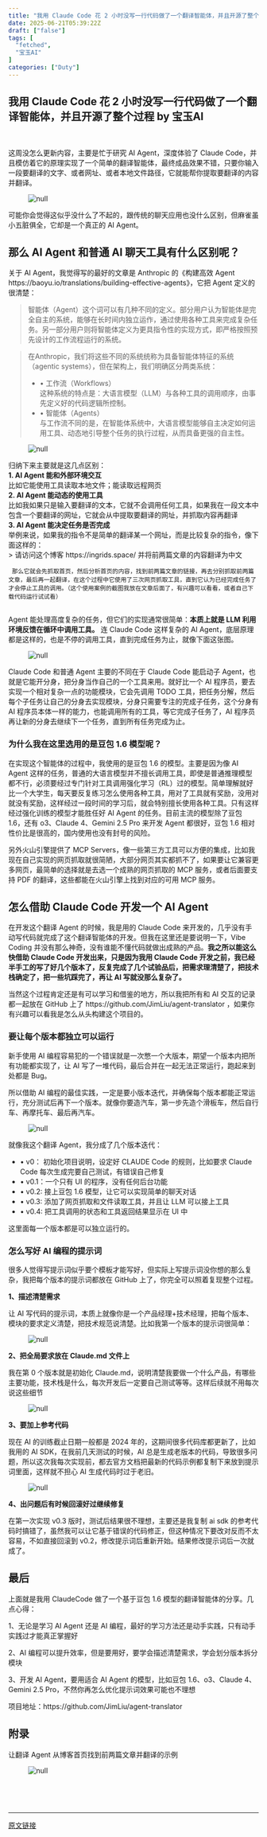 ```yaml
---
title: "我用 Claude Code 花 2 小时没写一行代码做了一个翻译智能体，并且开源了整个过程"
date: 2025-06-21T05:39:22Z
draft: ["false"]
tags: [
  "fetched",
  "宝玉AI"
]
categories: ["Duty"]
---
```

我用 Claude Code 花 2 小时没写一行代码做了一个翻译智能体，并且开源了整个过程 by 宝玉AI
------
<div><p data-pm-slice="0 0 []"><span leaf=""> </span></p><section><p><span leaf="">这周没怎么更新内容，主要是忙于研究 AI Agent，深度体验了 Claude Code，并且模仿着它的原理实现了一个简单的翻译智能体，最终成品效果不错，只要你输入一段要翻译的文字、或者网址、或者本地文件路径，它就能帮你提取要翻译的内容并翻译。</span></p><figure><span leaf=""><img data-imgfileid="100006172" data-src="https://mmbiz.qpic.cn/sz_mmbiz_png/Sib7IezOlBcufKTXkuZLW1XEjibkbzhb2YtiarBCf3APgfRbNcLnmCtHJ8wpo18Mw9ibZliaN4piaEgjIul6HaMNVLhQ/640?wx_fmt=png&amp;from=appmsg" data-type="png" title="null" src="https://mmbiz.qpic.cn/sz_mmbiz_png/Sib7IezOlBcufKTXkuZLW1XEjibkbzhb2YtiarBCf3APgfRbNcLnmCtHJ8wpo18Mw9ibZliaN4piaEgjIul6HaMNVLhQ/640?wx_fmt=png&amp;from=appmsg"></span><figcaption></figcaption></figure><p><span leaf="">可能你会觉得这似乎没什么了不起的，跟传统的聊天应用也没什么区别，但麻雀虽小五脏俱全，它却是一个真正的 AI Agent。</span></p><h2><span leaf="">那么 AI Agent 和普通 AI 聊天工具有什么区别呢？</span></h2><p><span leaf="">关于 AI Agent，我觉得写的最好的文章是 Anthropic 的《构建高效 Agent https://baoyu.io/translations/building-effective-agents》，它把 Agent 定义的很清楚：</span></p><blockquote><p><span leaf="">智能体（Agent）这个词可以有几种不同的定义。部分用户认为智能体是完全自主的系统，能够在长时间内独立运作，通过使用各种工具来完成复杂任务。另一部分用户则将智能体定义为更具指令性的实现方式，即严格按照预先设计的工作流程运行的系统。</span></p></blockquote><blockquote><p><span leaf="">在Anthropic，我们将这些不同的系统统称为具备智能体特征的系统（agentic systems），但在架构上，我们明确区分两类系统：</span></p><ul><li><section><span leaf="">• 工作流（Workflows）</span><br><span leaf="">这种系统的特点是：大语言模型（LLM）与各种工具的调用顺序，由事先定义好的代码逻辑所控制。</span></section></li><li><section><span leaf="">• 智能体（Agents）</span><br><span leaf="">与工作流不同的是，在智能体系统中，大语言模型能够自主决定如何运用工具、动态地引导整个任务的执行过程，从而具备更强的自主性。</span></section></li></ul></blockquote><figure><span leaf=""><img data-imgfileid="100006173" data-src="https://mmbiz.qpic.cn/sz_mmbiz_png/Sib7IezOlBcufKTXkuZLW1XEjibkbzhb2YT7RiciclUXzK77kQAPBQpaCQqpv4eg2jiawthjUZ79NswNkuGKom28K7A/640?wx_fmt=png&amp;from=appmsg" data-type="png" title="null" src="https://mmbiz.qpic.cn/sz_mmbiz_png/Sib7IezOlBcufKTXkuZLW1XEjibkbzhb2YT7RiciclUXzK77kQAPBQpaCQqpv4eg2jiawthjUZ79NswNkuGKom28K7A/640?wx_fmt=png&amp;from=appmsg"></span><figcaption></figcaption></figure><p><span leaf="">归纳下来主要就是这几点区别：</span><br><strong><span leaf="">1. AI Agent 能和外部环境交互</span></strong><br><span leaf="">比如它能使用工具读取本地文件；能读取远程网页</span><br><strong><span leaf="">2. AI Agent 能动态的使用工具</span></strong><br><span leaf="">比如我如果只是输入要翻译的文本，它就不会调用任何工具，如果我在一段文本中包含一个要翻译的网址，它就会从中提取要翻译的网址，并抓取内容再翻译</span><br><strong><span leaf="">3. AI Agent 能决定任务是否完成</span></strong><br><span leaf="">举例来说，如果我的指令不是简单的翻译某一个网址，而是比较复杂的指令，像下面这样的：</span><br><span leaf="">&gt; 请访问这个博客 https://ingrids.space/ 并将前两篇文章的内容翻译为中文</span></p><pre><span hidden=""><svg xmlns="http://www.w3.org/2000/svg" version="1.1" x="0px" y="0px" width="45px" height="13px" viewbox="0 0 450 130"><ellipse cx="50" cy="65" rx="50" ry="52" stroke="rgb(220,60,54)" stroke-width="2" fill="rgb(237,108,96)"></ellipse><ellipse cx="225" cy="65" rx="50" ry="52" stroke="rgb(218,151,33)" stroke-width="2" fill="rgb(247,193,81)"></ellipse><ellipse cx="400" cy="65" rx="50" ry="52" stroke="rgb(27,161,37)" stroke-width="2" fill="rgb(100,200,86)"></ellipse></svg></span><code><span leaf=""> 那么它就会先抓取首页，然后分析首页的内容，找到前两篇文章的链接，再去分别抓取前两篇文章，最后再一起翻译，在这个过程中它使用了三次网页抓取工具，直到它认为已经完成任务了才会停止工具的调用。（这个使用案例的截图我放在文章后面了，有兴趣可以看看，或者自己下载代码运行试试看）</span><br><span leaf=""> </span></code></pre><p><span leaf="">Agent 能处理高度复杂的任务，但它们的实现通常很简单：</span><strong><span leaf="">本质上就是 LLM 利用环境反馈在循环中调用工具。</span></strong><span leaf=""> 连 Claude Code 这样复杂的 AI Agent，底层原理都是这样的，也是不停的调用工具，直到完成任务为止，就像下面这张图。</span></p><figure><span leaf=""><img data-imgfileid="100006171" data-src="https://mmbiz.qpic.cn/sz_mmbiz_png/Sib7IezOlBcufKTXkuZLW1XEjibkbzhb2Y0HmVSTo8VcD1JENCIqUnhO9MicSNUMibMEzesfkvH1dFicXoRrLjC2B2g/640?wx_fmt=png&amp;from=appmsg" data-type="png" title="null" src="https://mmbiz.qpic.cn/sz_mmbiz_png/Sib7IezOlBcufKTXkuZLW1XEjibkbzhb2Y0HmVSTo8VcD1JENCIqUnhO9MicSNUMibMEzesfkvH1dFicXoRrLjC2B2g/640?wx_fmt=png&amp;from=appmsg"></span><figcaption></figcaption></figure><p><span leaf="">Claude Code 和普通 Agent 主要的不同在于 Claude Code 能启动子 Agent，也就是它能开分身，把分身当作自己的一个工具来用。就好比一个 AI 程序员，要去实现一个相对复杂一点的功能模块，它会先调用 TODO 工具，把任务分解，然后每个子任务让自己的分身去实现模块，分身只需要专注的完成子任务，这个分身有 AI 程序员本体一样的能力，也能调用所有的工具，等它完成子任务了，AI 程序员再让新的分身去继续下一个任务，直到所有任务完成为止。</span></p><h3><span leaf="">为什么我在这里选用的是豆包 1.6 模型呢？</span></h3><p><span leaf="">在实现这个智能体的过程中，我使用的是豆包 1.6 的模型。主要是因为像 AI Agent 这样的任务，普通的大语言模型并不擅长调用工具，即使是普通推理模型都不行，必须要经过专门针对工具调用强化学习（RL）过的模型。简单理解就好比一个大学生，每天要反复练习怎么使用各种工具，用对了工具就有奖励，没用对就没有奖励，这样经过一段时间的学习后，就会特别擅长使用各种工具。只有这样经过强化训练的模型才能胜任好 AI Agent 的任务。目前主流的模型除了豆包 1.6，还有 o3、Claude 4、Gemini 2.5 Pro 来开发 Agent 都很好，豆包 1.6 相对性价比是很高的，国内使用也没有封号的风险。</span></p><p><span leaf="">另外火山引擎提供了 MCP Servers，像一些第三方工具可以方便的集成，比如我现在自己实现的网页抓取就很简陋，大部分网页其实都抓不了，如果要让它兼容更多网页，最简单的选择就是去选一个成熟的网页抓取的 MCP 服务，或者后面要支持 PDF 的翻译，这些都能在火山引擎上找到对应的可用 MCP 服务。</span></p><h2><span leaf="">怎么借助 Claude Code 开发一个 AI Agent</span></h2><p><span leaf="">在开发这个翻译 Agent 的时候，我是用的 Claude Code 来开发的，几乎没有手动写代码就完成了这个翻译智能体的开发。但我在这里还是要说明一下，Vibe Coding 并没有那么神奇，没有谁能不懂代码就做出成熟的产品。</span><strong><span leaf="">我之所以能这么快借助 Claude Code 开发出来，只是因为我用 Claude Code 开发之前，我已经半手工的写了好几个版本了，反复完成了几个试验品后，把需求理清楚了，把技术栈确定了，把一些坑踩完了，再让 AI 写就没那么复杂了。</span></strong></p><p><span leaf="">当然这个过程肯定还是有可以学习和借鉴的地方，所以我把所有和 AI 交互的记录都一起放在 GitHub 上了 https://github.com/JimLiu/agent-translator ，如果你有兴趣可以看我是怎么从头构建这个项目的。</span></p><h3><span leaf="">要让每个版本都独立可以运行</span></h3><p><span leaf="">新手使用 AI 编程容易犯的一个错误就是一次憋一个大版本，期望一个版本内把所有功能都实现了，让 AI 写了一堆代码，最后合并在一起无法正常运行，跑起来到处都是 Bug。</span></p><p><span leaf="">所以借助 AI 编程的最佳实践，一定是要小版本迭代，并确保每个版本都能正常运行，充分测试后再下一个版本。就像你要造汽车，第一步先造个滑板车，然后自行车、再摩托车、最后再汽车。</span></p><figure><span leaf=""><img data-imgfileid="100006170" data-src="https://mmbiz.qpic.cn/sz_mmbiz_png/Sib7IezOlBcufKTXkuZLW1XEjibkbzhb2Yhce0ickKZ8m4c1cKzJ6UeeuCdg5yCg5AOlABNgicria5Kzgo12PhFmDcA/640?wx_fmt=png&amp;from=appmsg" data-type="png" title="null" src="https://mmbiz.qpic.cn/sz_mmbiz_png/Sib7IezOlBcufKTXkuZLW1XEjibkbzhb2Yhce0ickKZ8m4c1cKzJ6UeeuCdg5yCg5AOlABNgicria5Kzgo12PhFmDcA/640?wx_fmt=png&amp;from=appmsg"></span><figcaption></figcaption></figure><p><span leaf="">就像我这个翻译 Agent，我分成了几个版本迭代：</span></p><ul><li><section><span leaf="">• v0： 初始化项目说明，设定好 CLAUDE Code 的规则，比如要求 Claude Code 每次生成完要自己测试，有错误自己修复</span></section></li><li><section><span leaf="">• v0.1：一个只有 UI 的程序，没有任何后台功能</span></section></li><li><section><span leaf="">• v0.2: 接上豆包 1.6 模型，让它可以实现简单的聊天对话</span></section></li><li><section><span leaf="">• v0.3: 添加了网页抓取和文件读取工具，并且让 LLM 可以接上工具</span></section></li><li><section><span leaf="">• v0.4: 把工具调用的状态和工具返回结果显示在 UI 中</span></section></li></ul><p><span leaf="">这里面每一个版本都是可以独立运行的。</span></p><h3><span leaf="">怎么写好 AI 编程的提示词</span></h3><p><span leaf="">很多人觉得写提示词似乎要个模板才能写好，但实际上写提示词没你想的那么复杂，我把每个版本的提示词都放在 GitHub 上了，你完全可以照着复现整个过程。</span></p><p><strong><span leaf="">1、描述清楚需求</span></strong></p><p><span leaf="">让 AI 写代码的提示词，本质上就像你是一个产品经理+技术经理，把每个版本、模块的要求定义清楚，把技术规范说清楚。比如我第一个版本的提示词很简单：</span></p><figure><span leaf=""><img data-imgfileid="100006169" data-src="https://mmbiz.qpic.cn/sz_mmbiz_png/Sib7IezOlBcufKTXkuZLW1XEjibkbzhb2YrJPKMoAXMjiceKVibvjsy450icWDppIwDABXDZAsAicbW2fLFmNqsGr1Qw/640?wx_fmt=png&amp;from=appmsg" data-type="png" title="null" src="https://mmbiz.qpic.cn/sz_mmbiz_png/Sib7IezOlBcufKTXkuZLW1XEjibkbzhb2YrJPKMoAXMjiceKVibvjsy450icWDppIwDABXDZAsAicbW2fLFmNqsGr1Qw/640?wx_fmt=png&amp;from=appmsg"></span><figcaption></figcaption></figure><p><strong><span leaf="">2、把全局要求放在 Claude.md 文件上</span></strong></p><p><span leaf="">我在第 0 个版本就是初始化 Claude.md，说明清楚我要做一个什么产品，有哪些主要功能，技术栈是什么，每次开发后一定要自己测试等等。这样后续就不用每次说这些细节</span></p><figure><span leaf=""><img data-imgfileid="100006175" data-src="https://mmbiz.qpic.cn/sz_mmbiz_png/Sib7IezOlBcufKTXkuZLW1XEjibkbzhb2YLeWPFB4RkXVwWlnSDyvF94x5GDibaTzn0ToYnJaD0YmRbCxVSlpkJjw/640?wx_fmt=png&amp;from=appmsg" data-type="png" title="null" src="https://mmbiz.qpic.cn/sz_mmbiz_png/Sib7IezOlBcufKTXkuZLW1XEjibkbzhb2YLeWPFB4RkXVwWlnSDyvF94x5GDibaTzn0ToYnJaD0YmRbCxVSlpkJjw/640?wx_fmt=png&amp;from=appmsg"></span><figcaption></figcaption></figure><p><strong><span leaf="">3、要加上参考代码</span></strong></p><p><span leaf="">现在 AI 的训练截止日期一般都是 2024 年的，这期间很多代码库都更新了，比如我用的 AI SDK，在我前几天测试的时候，AI 总是生成老版本的代码，导致很多问题，所以这次我每次实现前，都去官方文档把最新的代码示例都复制下来放到提示词里面，这样就不担心 AI 生成代码时过于老旧。</span></p><figure><span leaf=""><img data-imgfileid="100006174" data-src="https://mmbiz.qpic.cn/sz_mmbiz_png/Sib7IezOlBcufKTXkuZLW1XEjibkbzhb2YaKiapnxAbXj1Yn0mwzsurth8KHlNzDcnANAuHUXZbJcajygA2cNxsVA/640?wx_fmt=png&amp;from=appmsg" data-type="png" title="null" src="https://mmbiz.qpic.cn/sz_mmbiz_png/Sib7IezOlBcufKTXkuZLW1XEjibkbzhb2YaKiapnxAbXj1Yn0mwzsurth8KHlNzDcnANAuHUXZbJcajygA2cNxsVA/640?wx_fmt=png&amp;from=appmsg"></span><figcaption></figcaption></figure><p><strong><span leaf="">4、出问题后有时候回滚好过继续修复</span></strong></p><p><span leaf="">在第一次实现 v0.3 版时，测试后结果很不理想，主要还是我复制 ai sdk 的参考代码时搞错了，虽然我可以让它基于错误的代码修正，但这种情况下要改对反而不太容易，不如直接回滚到 v0.2，修改提示词后重新开始。结果修改提示词后一次就成了。</span></p><h2><span leaf="">最后</span></h2><p><span leaf="">上面就是我用 ClaudeCode 做了一个基于豆包 1.6 模型的翻译智能体的分享。几点心得：</span></p><p><span leaf="">1、无论是学习 AI Agent 还是 AI 编程，最好的学习方法还是动手实践，只有动手实践过才能真正掌握好</span></p><p><span leaf="">2、AI 编程可以提升效率，但是要用好，要学会描述清楚需求，学会划分版本拆分模块</span></p><p><span leaf="">3、开发 AI Agent，要用适合 AI Agent 的模型，比如豆包 1.6、o3、Claude 4、Gemini 2.5 Pro，不然你再怎么优化提示词效果可能也不理想</span></p><p><span leaf="">项目地址：https://github.com/JimLiu/agent-translator</span></p><h2><span leaf="">附录</span></h2><p><span leaf="">让翻译 Agent 从博客首页找到前两篇文章并翻译的示例</span></p><figure><span leaf=""><img data-imgfileid="100006177" data-src="https://mmbiz.qpic.cn/sz_mmbiz_png/Sib7IezOlBcufKTXkuZLW1XEjibkbzhb2YlciaudxpPOCoVibNnuvGhj5iaYbFZQT5nkHptwzq9OkKVeDnKSYSzLwLw/640?wx_fmt=png&amp;from=appmsg" data-type="png" title="null" src="https://mmbiz.qpic.cn/sz_mmbiz_png/Sib7IezOlBcufKTXkuZLW1XEjibkbzhb2YlciaudxpPOCoVibNnuvGhj5iaYbFZQT5nkHptwzq9OkKVeDnKSYSzLwLw/640?wx_fmt=png&amp;from=appmsg"></span><figcaption></figcaption></figure></section><p><span leaf=""> </span></p><section><span leaf=""><br></span></section><p><mp-style-type data-value="3"></mp-style-type></p></div>  
<hr>
<a href="https://mp.weixin.qq.com/s/sRdM6J84NhymIIS-58gUZg",target="_blank" rel="noopener noreferrer">原文链接</a>
